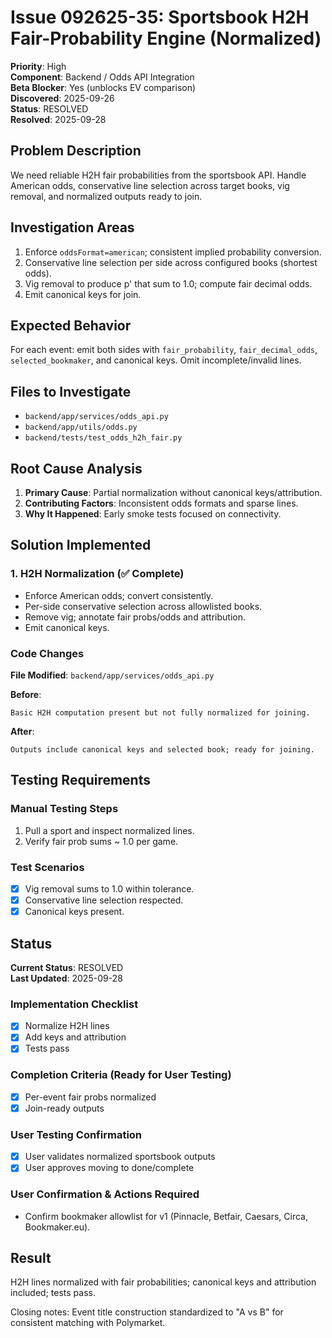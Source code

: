 # Issue 092625-35: Sportsbook H2H Fair-Probability Engine (Normalized)

**Priority**: High  
**Component**: Backend / Odds API Integration  
**Beta Blocker**: Yes (unblocks EV comparison)  
**Discovered**: 2025-09-26  
**Status**: RESOLVED  
**Resolved**: 2025-09-28

## Problem Description

We need reliable H2H fair probabilities from the sportsbook API. Handle American odds, conservative line selection across target books, vig removal, and normalized outputs ready to join.

## Investigation Areas

1. Enforce `oddsFormat=american`; consistent implied probability conversion.  
2. Conservative line selection per side across configured books (shortest odds).  
3. Vig removal to produce p' that sum to 1.0; compute fair decimal odds.  
4. Emit canonical keys for join.

## Expected Behavior

For each event: emit both sides with `fair_probability`, `fair_decimal_odds`, `selected_bookmaker`, and canonical keys. Omit incomplete/invalid lines.

## Files to Investigate

- `backend/app/services/odds_api.py`  
- `backend/app/utils/odds.py`  
- `backend/tests/test_odds_h2h_fair.py`

## Root Cause Analysis

1. **Primary Cause**: Partial normalization without canonical keys/attribution.  
2. **Contributing Factors**: Inconsistent odds formats and sparse lines.  
3. **Why It Happened**: Early smoke tests focused on connectivity.

## Solution Implemented

### 1. H2H Normalization (✅ Complete)
- Enforce American odds; convert consistently.  
- Per-side conservative selection across allowlisted books.  
- Remove vig; annotate fair probs/odds and attribution.  
- Emit canonical keys.

### Code Changes

**File Modified**: `backend/app/services/odds_api.py`

**Before**:
```text
Basic H2H computation present but not fully normalized for joining.
```

**After**:
```text
Outputs include canonical keys and selected book; ready for joining.
```

## Testing Requirements

### Manual Testing Steps
1. Pull a sport and inspect normalized lines.  
2. Verify fair prob sums ~ 1.0 per game.

### Test Scenarios
- [x] Vig removal sums to 1.0 within tolerance.  
- [x] Conservative line selection respected.  
- [x] Canonical keys present.

## Status

**Current Status**: RESOLVED  
**Last Updated**: 2025-09-28

### Implementation Checklist
- [x] Normalize H2H lines  
- [x] Add keys and attribution  
- [x] Tests pass

### Completion Criteria (Ready for User Testing)
- [x] Per-event fair probs normalized  
- [x] Join-ready outputs

### User Testing Confirmation
- [x] User validates normalized sportsbook outputs  
- [x] User approves moving to done/complete

### User Confirmation & Actions Required
- Confirm bookmaker allowlist for v1 (Pinnacle, Betfair, Caesars, Circa, Bookmaker.eu).

## Result

H2H lines normalized with fair probabilities; canonical keys and attribution included; tests pass.
 
Closing notes: Event title construction standardized to "A vs B" for consistent matching with Polymarket.

